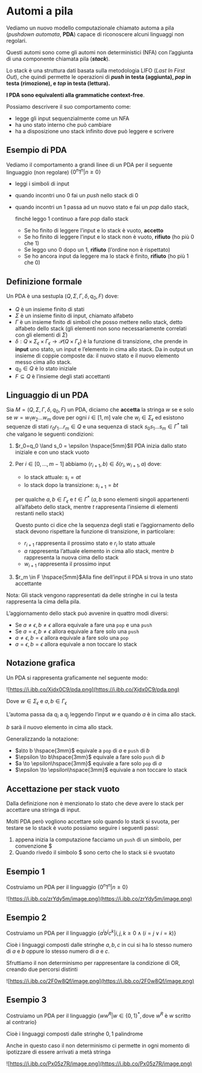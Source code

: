 ﻿
# Automi a pila

Vediamo un nuovo modello computazionale chiamato automa a pila (*pushdown automata*, **PDA**) capace di riconoscere alcuni linguaggi non regolari.

Questi automi sono come gli automi non deterministici (NFA) con l’aggiunta di una componente chiamata pila (***stack***).

Lo stack è una struttura dati basata sulla metodologia LIFO (*Last In First Out*), che quindi permette le operazioni di ***push* in testa (aggiunta), *pop* in testa (rimozione), e *top* in testa (lettura).**

**I PDA sono equivalenti alla grammatiche context-free**.

Possiamo descrivere il suo comportamento come:

- legge gli input sequenzialmente come un NFA
- ha uno stato interno che può cambiare
- ha a disposizione uno stack infinito dove può leggere e scrivere

## Esempio di PDA

Vediamo il comportamento a grandi linee di un PDA per il seguente linguaggio (non regolare) $\{0^n1^n | n\geq 0\}$

- leggi i simboli di input
- quando incontri uno $0$ fai un *push* nello stack di $0$
- quando incontri un $1$ passa ad un nuovo stato e fai un *pop* dallo stack,
    
    finché leggo $1$ continuo a fare *pop* dallo stack
    
    - Se ho finito di leggere l’input e lo stack è vuoto, **accetto**
    - Se ho finito di leggere l’input e lo stack non è vuoto, **rifiuto** (ho più $0$ che $1$)
    - Se leggo uno $0$ dopo un $1$, **rifiuto** (l’ordine non è rispettato)
    - Se ho ancora input da leggere ma lo stack è finito, **rifiuto** (ho più $1$ che $0$)

## Definizione formale

Un PDA è una sestupla $(Q, \Sigma, \Gamma, \delta, q_0, F)$ dove:

- $Q$ è un insieme finito di stati
- $\Sigma$ è un insieme finito di input, chiamato alfabeto
- $\Gamma$ è un insieme finito di simboli che posso mettere nello stack, detto alfabeto dello stack (gli elementi non sono necessariamente correlati con gli elementi di $\Sigma$)
- $\delta : Q \times \Sigma_\epsilon \times \Gamma_\epsilon \rightarrow \mathcal{P}(Q \times \Gamma_\epsilon)$ è la funzione di transizione, che prende in **input** uno stato, un input e l’elemento in cima allo stack. Da in output un insieme di coppie composte da: il nuovo stato e il nuovo elemento messo cima allo stack.
- $q_0 \in Q$ è lo stato iniziale
- $F \subseteq Q$ è l’insieme degli stati accettanti

## Linguaggio di un PDA

Sia $M = (Q, \Sigma, \Gamma, \delta, q_0, F)$ un PDA, diciamo che **accetta** la stringa $w$ se e solo se $w = w_1w_2…w_m$ dove per ogni $i \in [1, m]$ vale che $w_i \in \Sigma_\epsilon$ ed esistono sequenze di stati $r_0r_1…r_m \in Q$ e una sequenza di stack $s_0s_1…s_m \in \Gamma^*$ tali che valgano le seguenti condizioni:

1. $r_0=q_0 \land s_0 = \epsilon \hspace{5mm}$Il PDA inizia dallo stato iniziale e con uno stack vuoto
2. Per $i \in [0, …, m-1]$ abbiamo $(r_{i+1}, b) \in \delta(r_i, w_{i+1}, a)$ dove:
    - lo stack attuale: $s_i = at$
    - lo stack dopo la transizione: $s_{i+1} = bt$
    
    per qualche $a, b \in \Gamma_\epsilon$ e $t \in \Gamma^*$ ($a,b$ sono elementi singoli appartenenti all’alfabeto dello stack, mentre $t$ rappresenta l’insieme di elementi restanti nello stack)
    
    Questo punto ci dice che la sequenza degli stati e l’aggiornamento dello stack devono rispettare la funzione di transizione, in particolare:
    
    - $r_{i+1}$ rappresenta il prossimo stato e $r_i$ lo stato attuale
    - $a$ rappresenta l’attuale elemento in cima allo stack, mentre $b$ rappresenta la nuova cima dello stack
    - $w_{i+1}$ rappresenta il prossimo input
3. $r_m \in F \hspace{5mm}$Alla fine dell’input il PDA si trova in uno stato accettante

Nota: Gli stack vengono rappresentati da delle stringhe in cui la testa rappresenta la cima della pila.

L’aggiornamento dello stack può avvenire in quattro modi diversi:

- Se $a \neq \epsilon, b \neq \epsilon$ allora equivale a fare una `pop` e una `push`
- Se $a = \epsilon, b \neq \epsilon$ allora equivale a fare solo una `push`
- $a \neq \epsilon, b = \epsilon$ allora equivale a fare solo una `pop`
- $a = \epsilon, b = \epsilon$ allora equivale a non toccare lo stack

## Notazione grafica

Un PDA si rappresenta graficamente nel seguente modo:

![https://i.ibb.co/Xjdx0C9/pda.png](https://i.ibb.co/Xjdx0C9/pda.png)

Dove $w \in \Sigma_\epsilon$ e $a,b \in \Gamma_\epsilon$

L’automa passa da $q_i$ a $q_j$ leggendo l’input $w$ e quando $a$ è in cima allo stack.

$b$ sarà il nuovo elemento in cima allo stack.

Generalizzando la notazione:

- $a\to b \hspace{3mm}$ equivale a `pop` di $a$ e `push` di $b$
- $\epsilon \to b\hspace{3mm}$ equivale a fare solo `push` di $b$
- $a \to \epsilon\hspace{3mm}$ equivale a fare solo `pop` di $a$
- $\epsilon \to \epsilon\hspace{3mm}$ equivale a non toccare lo stack

## Accettazione per stack vuoto

Dalla definizione non è menzionato lo stato che deve avere lo stack per accettare una stringa di input.

Molti PDA però vogliono accettare solo quando lo stack si svuota, per testare se lo stack è vuoto possiamo seguire i seguenti passi:

1. appena inizia la computazione facciamo un `push` di un simbolo, per convenzione $
2. Quando rivedo il simbolo $ sono certo che lo stack si è svuotato

## Esempio 1

Costruiamo un PDA per il linguaggio $\{0^n1^n| n\geq 0\}$

![https://i.ibb.co/zrYdy5m/image.png](https://i.ibb.co/zrYdy5m/image.png)

## Esempio 2

Costruiamo un PDA per il linguaggio $\{a^ib^jc^k| i,j,k\geq 0 \land (i=j\lor i = k)\}$

Cioè i linguaggi composti dalle stringhe $a, b, c$ in cui si ha lo stesso numero di $a$ e $b$ oppure lo stesso numero di $a$ e $c$.

Sfruttiamo il non determinismo per rappresentare la condizione di OR, creando due percorsi distinti

![https://i.ibb.co/2F0w8Qf/image.png](https://i.ibb.co/2F0w8Qf/image.png)

## Esempio 3

Costruiamo un PDA per il linguaggio $\{ww^R| w \in \{0, 1\}^*, \text{dove } w^R \text{ è } w \text{ scritto al contrario}\}$

Cioè i linguaggi composti dalle stringhe $0, 1$ palindrome

Anche in questo caso il non determinismo ci permette in ogni momento di ipotizzare di essere arrivati a metà stringa

![https://i.ibb.co/Px05z7R/image.png](https://i.ibb.co/Px05z7R/image.png)
